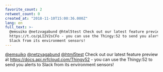 ```yaml
---
favorite_count: 2
retweet_count: 0
created_at: "2018-11-10T15:00:36.000Z"
lang: en
full_text: >-
  @emsuiko @netzvagabund @html5test Check out our latest feature preview at
  https://t.co/pLI2V2sCFo - you can use the Thingy:52 to send you alerts to
  Slack from its environment sensors!
---
```


[@emsuiko](https://twitter.com/emsuiko)
[@netzvagabund](https://twitter.com/netzvagabund)
[@html5test](https://twitter.com/html5test) Check out our latest feature preview
at <https://docs.api.nrfcloud.com/Thingy52> - you can use the Thingy:52 to send
you alerts to Slack from its environment sensors!
